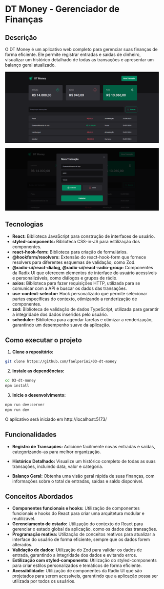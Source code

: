 # DT Money - Gerenciador de Finanças

## Descrição

O DT Money é um aplicativo web completo para gerenciar suas finanças de forma eficiente. Ele permite registrar entradas e saídas de dinheiro, visualizar um histórico detalhado de todas as transações e apresentar um balanço geral atualizado.

![Tela inicial do aplicativo](public/dt-money-1.png)

![Tela inicial do aplicativo](public/dt-money-2.png)

## Tecnologias

* **React:** Biblioteca JavaScript para construção de interfaces de usuário.
* **styled-components:** Biblioteca CSS-in-JS para estilização dos componentes.
* **react-hook-form:** Biblioteca para criação de formulários.
* **@hookform/resolvers:** Extensão do react-hook-form que fornece resolvers para diferentes esquemas de validação, como Zod.
* **@radix-ui/react-dialog, @radix-ui/react-radio-group:** Componentes da Radix UI que oferecem elementos de interface do usuário acessíveis e personalizáveis, como diálogos e grupos de rádio.
* **axios:** Biblioteca para fazer requisições HTTP, utilizada para se comunicar com a API e buscar os dados das transações.
* **use-context-selector:** Hook personalizado que permite selecionar partes específicas do contexto, otimizando a renderização de componentes.
* **zod:** Biblioteca de validação de dados TypeScript, utilizada para garantir a integridade dos dados inseridos pelo usuário.
* **scheduler:** Biblioteca para agendar tarefas e otimizar a renderização, garantindo um desempenho suave da aplicação.


## Como executar o projeto

1. **Clone o repositório:**
  ```bash
  git clone https://github.com/faelperini/03-dt-money
  ```

2. **Instale as dependências:**
  ```bash
  cd 03-dt-money
  npm install
  ```

3. **Inicie o desenvolvimento:**
  ```bash
  npm run dev:server
  npm run dev
  ```

O aplicativo será iniciado em http://localhost:5173/

## Funcionalidades

* **Registro de Transações:** Adicione facilmente novas entradas e saídas, categorizando-as para melhor organização.

* **Histórico Detalhado:** Visualize um histórico completo de todas as suas transações, incluindo data, valor e categoria.

* **Balanço Geral:** Obtenha uma visão geral rápida de suas finanças, com informações sobre o total de entradas, saídas e saldo disponível.

## Conceitos Abordados

* **Componentes funcionais e hooks:** Utilização de componentes funcionais e hooks do React para criar uma arquitetura modular e reutilizável.
* **Gerenciamento de estado:** Utilização do contexto do React para gerenciar o estado global da aplicação, como os dados das transações.
* **Programação reativa:** Utilização de conceitos reativos para atualizar a interface do usuário de forma eficiente, sempre que os dados forem alterados.
* **Validação de dados:** Utilização do Zod para validar os dados de entrada, garantindo a integridade dos dados e evitando erros.
* **Estilização com styled-components:** Utilização do styled-components para criar estilos personalizados e temáticos de forma eficiente.
* **Acessibilidade:** Utilização de componentes da Radix UI que são projetados para serem acessíveis, garantindo que a aplicação possa ser utilizada por todos os usuários.
